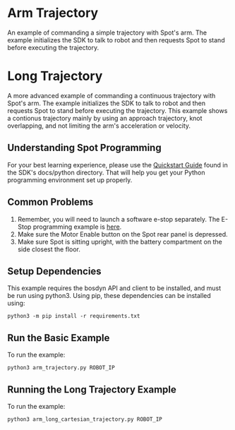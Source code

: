 <!--
Copyright (c) 2023 Boston Dynamics, Inc.  All rights reserved.

Downloading, reproducing, distributing or otherwise using the SDK Software
is subject to the terms and conditions of the Boston Dynamics Software
Development Kit License (20191101-BDSDK-SL).
-->

# Arm Trajectory

An example of commanding a simple trajectory with Spot's arm. The example initializes the SDK to talk to robot and then requests Spot to stand before executing the trajectory.

# Long Trajectory

A more advanced example of commanding a continuous trajectory with Spot's arm. The example initializes the SDK to talk to robot and then requests Spot to stand before executing the trajectory. This example shows a contionus trajectory mainly by using an approach trajectory, knot overlapping, and not limiting the arm's acceleration or velocity.

## Understanding Spot Programming

For your best learning experience, please use the [Quickstart Guide](../../../docs/python/quickstart.md)
found in the SDK's docs/python directory. That will help you get your Python programming environment set up properly.

## Common Problems

1. Remember, you will need to launch a software e-stop separately. The E-Stop programming example is [here](../estop/README.md).
2. Make sure the Motor Enable button on the Spot rear panel is depressed.
3. Make sure Spot is sitting upright, with the battery compartment on the side closest the floor.

## Setup Dependencies

This example requires the bosdyn API and client to be installed, and must be run using python3. Using pip, these dependencies can be installed using:

```
python3 -m pip install -r requirements.txt
```

## Run the Basic Example

To run the example:

```
python3 arm_trajectory.py ROBOT_IP
```

## Running the Long Trajectory Example

To run the example:

```
python3 arm_long_cartesian_trajectory.py ROBOT_IP
```
